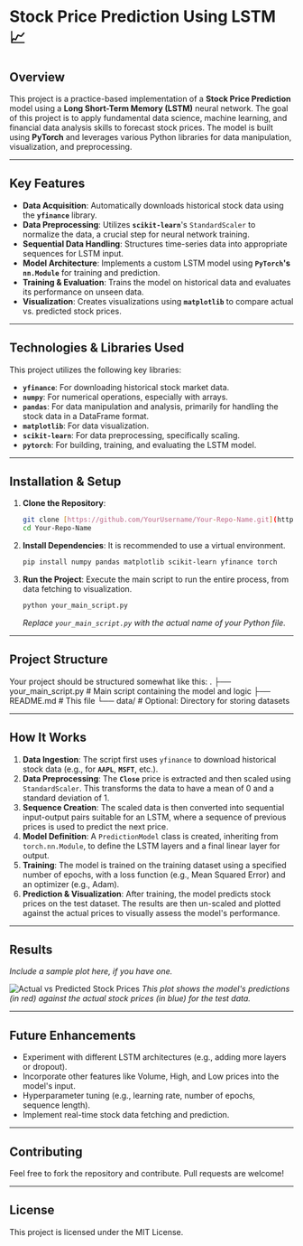 # Stock Price Prediction Using LSTM 📈

## Overview

This project is a practice-based implementation of a **Stock Price Prediction** model using a **Long Short-Term Memory (LSTM)** neural network. The goal of this project is to apply fundamental data science, machine learning, and financial data analysis skills to forecast stock prices. The model is built using **PyTorch** and leverages various Python libraries for data manipulation, visualization, and preprocessing.

---

## Key Features

* **Data Acquisition**: Automatically downloads historical stock data using the **`yfinance`** library.
* **Data Preprocessing**: Utilizes **`scikit-learn`**'s `StandardScaler` to normalize the data, a crucial step for neural network training.
* **Sequential Data Handling**: Structures time-series data into appropriate sequences for LSTM input.
* **Model Architecture**: Implements a custom LSTM model using **`PyTorch`'s `nn.Module`** for training and prediction.
* **Training & Evaluation**: Trains the model on historical data and evaluates its performance on unseen data.
* **Visualization**: Creates visualizations using **`matplotlib`** to compare actual vs. predicted stock prices.

---

## Technologies & Libraries Used

This project utilizes the following key libraries:

* **`yfinance`**: For downloading historical stock market data.
* **`numpy`**: For numerical operations, especially with arrays.
* **`pandas`**: For data manipulation and analysis, primarily for handling the stock data in a DataFrame format.
* **`matplotlib`**: For data visualization.
* **`scikit-learn`**: For data preprocessing, specifically scaling.
* **`pytorch`**: For building, training, and evaluating the LSTM model.

---

## Installation & Setup

1.  **Clone the Repository**:
    ```bash
    git clone [https://github.com/YourUsername/Your-Repo-Name.git](https://github.com/YourUsername/Your-Repo-Name.git)
    cd Your-Repo-Name
    ```

2.  **Install Dependencies**:
    It is recommended to use a virtual environment.
    ```bash
    pip install numpy pandas matplotlib scikit-learn yfinance torch
    ```

3.  **Run the Project**:
    Execute the main script to run the entire process, from data fetching to visualization.
    ```bash
    python your_main_script.py
    ```
    *Replace `your_main_script.py` with the actual name of your Python file.*

---

## Project Structure

Your project should be structured somewhat like this:
.
├── your_main_script.py       # Main script containing the model and logic
├── README.md                 # This file
└── data/                     # Optional: Directory for storing datasets

---

## How It Works

1.  **Data Ingestion**: The script first uses `yfinance` to download historical stock data (e.g., for **`AAPL`**, **`MSFT`**, etc.).
2.  **Data Preprocessing**: The **`Close`** price is extracted and then scaled using `StandardScaler`. This transforms the data to have a mean of 0 and a standard deviation of 1.
3.  **Sequence Creation**: The scaled data is then converted into sequential input-output pairs suitable for an LSTM, where a sequence of previous prices is used to predict the next price.
4.  **Model Definition**: A `PredictionModel` class is created, inheriting from `torch.nn.Module`, to define the LSTM layers and a final linear layer for output.
5.  **Training**: The model is trained on the training dataset using a specified number of epochs, with a loss function (e.g., Mean Squared Error) and an optimizer (e.g., Adam).
6.  **Prediction & Visualization**: After training, the model predicts stock prices on the test dataset. The results are then un-scaled and plotted against the actual prices to visually assess the model's performance.

---

## Results

*Include a sample plot here, if you have one.*

![Actual vs Predicted Stock Prices](plot.png)
*This plot shows the model's predictions (in red) against the actual stock prices (in blue) for the test data.*

---

## Future Enhancements

* Experiment with different LSTM architectures (e.g., adding more layers or dropout).
* Incorporate other features like Volume, High, and Low prices into the model's input.
* Hyperparameter tuning (e.g., learning rate, number of epochs, sequence length).
* Implement real-time stock data fetching and prediction.

---

## Contributing

Feel free to fork the repository and contribute. Pull requests are welcome!

---

## License

This project is licensed under the MIT License.
